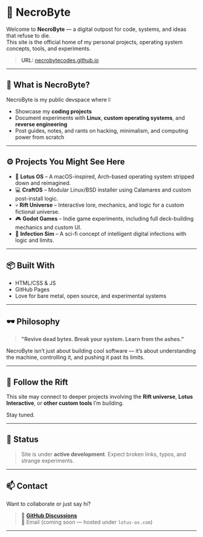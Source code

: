 # 👾 NecroByte

Welcome to **NecroByte** — a digital outpost for code, systems, and ideas that refuse to die.  
This site is the official home of my personal projects, operating system concepts, tools, and experiments.

> **URL:** [necrobytecodes.github.io](https://necrobytecodes.github.io)

---

## 🧠 What is NecroByte?

NecroByte is my public devspace where I:
- Showcase my **coding projects**
- Document experiments with **Linux**, **custom operating systems**, and **reverse engineering**
- Post guides, notes, and rants on hacking, minimalism, and computing power from scratch

---

## ⚙️ Projects You Might See Here

- 🐧 **Lotus OS** – A macOS-inspired, Arch-based operating system stripped down and reimagined.
- 💻 **CraftOS** – Modular Linux/BSD installer using Calamares and custom post-install logic.
- 💀 **Rift Universe** – Interactive lore, mechanics, and logic for a custom fictional universe.
- 🎮 **Godot Games** – Indie game experiments, including full deck-building mechanics and custom UI.
- 🧬 **Infection Sim** – A sci-fi concept of intelligent digital infections with logic and limits.

---

## 📦 Built With

- HTML/CSS & JS
- GitHub Pages
- Love for bare metal, open source, and experimental systems

---

## 🕶️ Philosophy

> **"Revive dead bytes. Break your system. Learn from the ashes."**

NecroByte isn’t just about building cool software — it’s about understanding the machine, controlling it, and pushing it past its limits.

---

## 🔗 Follow the Rift

This site may connect to deeper projects involving the **Rift universe**, **Lotus Interactive**, or **other custom tools** I’m building.

Stay tuned.

---

## 🚧 Status

> Site is under **active development**. Expect broken links, typos, and strange experiments.

---

## 📫 Contact

Want to collaborate or just say hi?

> 💬 **[GitHub Discussions](https://github.com/NecroByte/necrobyte.github.io/discussions)**  
> 📧 Email (coming soon — hosted under `lotus-os.com`)

---

